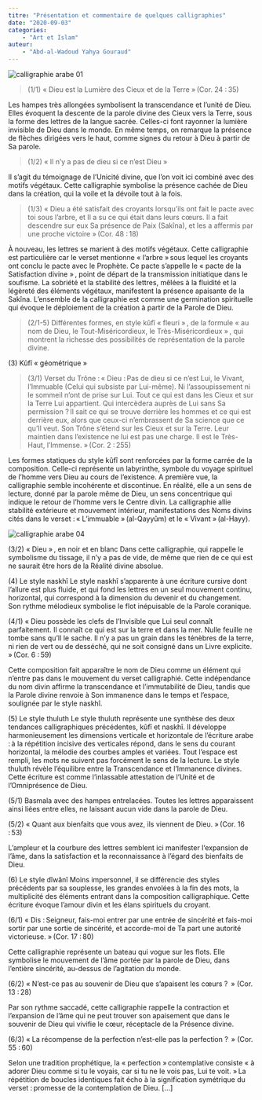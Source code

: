 ```yaml
---
titre: "Présentation et commentaire de quelques calligraphies"
date: "2020-09-03"
categories:
    - "Art et Islam"
auteur: 
	- "Abd-al-Wadoud Yahya Gouraud"
---
```


![calligraphie arabe 01](https://res.cloudinary.com/genesi-communication-design/image/upload/v1603651910/ihei/calligraphies/calligraphie-01_rof1zv.jpg)

> (1/1) « Dieu est la Lumière des Cieux et de la Terre »&#8239;(Cor. 24 :&#8239;35)

Les hampes très allongées symbolisent la transcendance et l’unité de Dieu. Elles évoquent la descente de la parole divine des Cieux vers la Terre, sous la forme des lettres de la langue sacrée. Celles-ci font rayonner la lumière invisible de Dieu dans le monde. En même temps, on remarque la présence de flèches dirigées vers le haut, comme signes du retour à Dieu à partir de Sa parole.

> (1/2) « Il n’y a pas de dieu si ce n’est Dieu »

Il s’agit du témoignage de l’Unicité divine, que l’on voit ici combiné avec des motifs végétaux. Cette calligraphie symbolise la présence cachée de Dieu dans la création, qui la voile et la dévoile tout à la fois.

> (1/3) « Dieu a été satisfait des croyants lorsqu’ils ont fait le pacte avec toi sous l’arbre, et Il a su ce qui était dans leurs cœurs. Il a fait descendre sur eux Sa présence de Paix (Sakîna), et les a affermis par une proche victoire »&#8239;(Cor. 48 :&#8239;18)

À nouveau, les lettres se marient à des motifs végétaux. Cette calligraphie est particulière car le verset mentionne « l’arbre »&#8239;sous lequel les croyants ont conclu le pacte avec le Prophète. Ce pacte s’appelle le « pacte de la Satisfaction divine »&#8239;, point de départ de la transmission initiatique dans le soufisme. La sobriété et la stabilité des lettres, mêlées à la fluidité et la légèreté des éléments végétaux, manifestent la présence apaisante de la Sakîna.
L’ensemble de la calligraphie est comme une germination spirituelle qui évoque le déploiement de la création à partir de la Parole de Dieu.

> (2/1-5) Différentes formes, en style kûfî « fleuri »&#8239;, de la formule « au nom de Dieu, le Tout-Miséricordieux, le Très-Miséricordieux »&#8239;, qui montrent la richesse des possibilités de représentation de la parole divine.

(3) Kûfî « géométrique »

> (3/1) Verset du Trône :&#8239;« Dieu :&#8239;Pas de dieu si ce n’est Lui, le Vivant, l’Immuable (Celui qui subsiste par Lui-même). Ni l’assoupissement ni le sommeil n’ont de prise sur Lui. Tout ce qui est dans les Cieux et sur la Terre Lui appartient. Qui intercèdera auprès de Lui sans Sa permission ?&#8239;Il sait ce qui se trouve derrière les hommes et ce qui est derrière eux, alors que ceux-ci n’embrassent de Sa science que ce qu’Il veut. Son Trône s’étend sur les Cieux et sur la Terre. Leur maintien dans l’existence ne lui est pas une charge. Il est le Très-Haut, l’Immense. »&#8239;(Cor. 2 :&#8239;255)

Les formes statiques du style kûfî sont renforcées par la forme carrée de la composition. Celle-ci représente un labyrinthe, symbole du voyage spirituel de l’homme vers Dieu au cours de l’existence. A première vue, la calligraphie semble incohérente et discontinue. En réalité, elle a un sens de lecture, donné par la parole même de Dieu, un sens concentrique qui indique le retour de l’homme vers le Centre divin. La calligraphie allie stabilité extérieure et mouvement intérieur, manifestations des Noms divins cités dans le verset :&#8239;« L’immuable »&#8239;(al-Qayyûm) et le « Vivant »&#8239;(al-Hayy).

![calligraphie arabe 04](https://res.cloudinary.com/genesi-communication-design/image/upload/v1603651910/ihei/calligraphies/calligraphie-04_rpal4i.jpg)

(3/2) « Dieu »&#8239;, en noir et en blanc
Dans cette calligraphie, qui rappelle le symbolisme du tissage, il n’y a pas de vide, de même que rien de ce qui est ne saurait être hors de la Réalité divine absolue.

(4) Le style naskhî
Le style naskhî s’apparente à une écriture cursive dont l’allure est plus fluide, et qui fond les lettres en un seul mouvement continu, horizontal, qui correspond à la dimension du devenir et du changement. Son rythme mélodieux symbolise le flot inépuisable de la Parole coranique.

(4/1) « Dieu possède les clefs de l’Invisible que Lui seul connaît parfaitement. Il connaît ce qui est sur la terre et dans la mer. Nulle feuille ne tombe sans qu’Il le sache. Il n’y a pas un grain dans les ténèbres de la terre, ni rien de vert ou de desséché, qui ne soit consigné dans un Livre explicite. »&#8239;(Cor. 6 :&#8239;59)

Cette composition fait apparaître le nom de Dieu comme un élément qui n’entre pas dans le mouvement du verset calligraphié. Cette indépendance du nom divin affirme la transcendance et l’immutabilité de Dieu, tandis que la Parole divine renvoie à Son immanence dans le temps et l’espace, soulignée par le style naskhî.

(5) Le style thuluth
Le style thuluth représente une synthèse des deux tendances calligraphiques précédentes, kûfî et naskhî. Il développe harmonieusement les dimensions verticale et horizontale de l’écriture arabe :&#8239;à la répétition incisive des verticales répond, dans le sens du courant horizontal, la mélodie des courbes amples et variées. Tout l’espace est rempli, les mots ne suivent pas forcément le sens de la lecture. Le style thuluth révèle l’équilibre entre la Transcendance et l’Immanence divines. Cette écriture est comme l’inlassable attestation de l’Unité et de l’Omniprésence de Dieu.

(5/1) Basmala avec des hampes entrelacées.
Toutes les lettres apparaissent ainsi liées entre elles, ne laissant aucun vide dans la parole de Dieu.

(5/2) « Quant aux bienfaits que vous avez, ils viennent de Dieu. »&#8239;(Cor. 16 :&#8239;53)

L’ampleur et la courbure des lettres semblent ici manifester l‘expansion de l’âme, dans la satisfaction et la reconnaissance à l’égard des bienfaits de Dieu.

(6) Le style dîwânî
Moins impersonnel, il se différencie des styles précédents par sa souplesse, les grandes envolées à la fin des mots, la multiplicité des éléments entrant dans la composition calligraphique. Cette écriture évoque l’amour divin et les élans spirituels du croyant.

(6/1) « Dis :&#8239;Seigneur, fais-moi entrer par une entrée de sincérité et fais-moi sortir par une sortie de sincérité, et accorde-moi de Ta part une autorité victorieuse. »&#8239;(Cor. 17 :&#8239;80)

Cette calligraphie représente un bateau qui vogue sur les flots. Elle symbolise le mouvement de l’âme portée par la parole de Dieu, dans l’entière sincérité, au-dessus de l’agitation du monde.

(6/2) « N’est-ce pas au souvenir de Dieu que s’apaisent les cœurs ?&#8239; » (Cor. 13 :&#8239;28)

Par son rythme saccadé, cette calligraphie rappelle la contraction et l’expansion de l’âme qui ne peut trouver son apaisement que dans le souvenir de Dieu qui vivifie le cœur, réceptacle de la Présence divine.


(6/3) « La récompense de la perfection n’est-elle pas la perfection ?&#8239; » (Cor. 55 :&#8239;60)

Selon une tradition prophétique, la « perfection »&#8239;contemplative consiste « à adorer Dieu comme si tu le voyais, car si tu ne le vois pas, Lui te voit. »&#8239;La répétition de boucles identiques fait écho à la signification symétrique du verset :&#8239;promesse de la contemplation de Dieu. [...]
